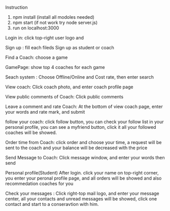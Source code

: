 Instruction

1. npm install (install all modoles needed)
2. npm start (if not work try node server.js)
3. run on localhost:3000

Login in: click top-right user logo and

Sign up : fill each fileds Sign up as student or coach

Find a Coach: choose a game

GamePage: show top 4 coaches for each game

Seach system : Choose Offline/Online  and Cost rate, then enter search


View coach: Click coach photo, and enter coach profile page

View public comments of Coach: Click public comments

Leave a comment and rate Coach: At the bottom of view coach page, enter your words and rate mark, and submit


follow your coach: click follow button, you can check your follow list in your personal profile, you can
see a myfriend button, click it all your followed coaches will be showed.


Order time from Coach: click order and choose your time, a request will be sent to the coach and your balance
will be decreased with the price

Send Message to Coach: Click message window, and enter your words then send

Personal profile(Student)
After login. click your name on top-right corner, you enter your peronal profile page, and all
orders will be showed and also recommedation coaches for you

Check your messages : Click right-top mail logo, and enter your message center,
all your contacts and unread messages will be showed, click one contact and start to
a conseravtion with him.










